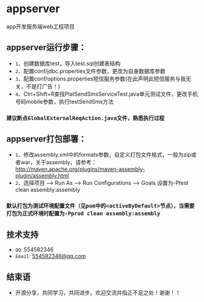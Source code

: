# appserver
app开发服务端web工程项目

## appserver运行步骤：
* `1`、创建数据库test，导入test.sql创建表结构
* `2`、配置conf/jdbc.properties文件参数，更改为自身数据库参数
* `3`、配置conf/options.properties短信服务参数(在此声明此短信服务与我无关，不是打广告！)
* `4`、Ctrl+Shift+R查找PlatSendSmsServiceTest.java单元测试文件，更改手机号码mobile参数，执行testSendSms方法

### ```建议断点GlobalExternalReqAction.java文件，熟悉执行过程```

## appserver打包部署：
* `1`、修改assembly.xml中的formats参数，自定义打包文件格式，一般为zip或者war，关于assembly，请参考：http://maven.apache.org/plugins/maven-assembly-plugin/assembly.html
* `2`、选择项目 --> Run As --> Run Configurations --> Goals 设置为-Ptest clean assembly:assembly

### ```默认打包为测试环境配置文件（见pom中的<activeByDefault>节点），当需要打包为正式环境时配置为-Pprod clean assembly:assembly```

## 技术支持
* `QQ`: 554582346
* `Email`: 554582346@qq.com

## 结束语
* 开源分享，共同学习，共同进步。欢迎交流并指正不足之处！谢谢！！